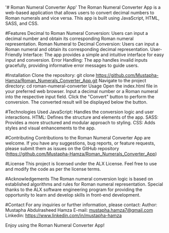 '# Roman Numeral Converter App'
The Roman Numeral Converter App is a web-based application that allows users to convert decimal numbers to Roman numerals and vice versa. This app is built using JavaScript, HTML, SASS, and CSS.

#Features
Decimal to Roman Numeral Conversion: Users can input a decimal number and obtain its corresponding Roman numeral representation.
Roman Numeral to Decimal Conversion: Users can input a Roman numeral and obtain its corresponding decimal representation.
User-Friendly Interface: The app provides a simple and intuitive interface for easy input and conversion.
Error Handling: The app handles invalid inputs gracefully, providing informative error messages to guide users.

#Installation
Clone the repository: git clone https://github.com/Mustapha-Hamza/Roman_Numerals_Converter_App.git
Navigate to the project directory: cd roman-numeral-converter
Usage
Open the index.html file in your preferred web browser.
Input a decimal number or a Roman numeral into the respective input field.
Click the "Convert" button to perform the conversion.
The converted result will be displayed below the button.

#Technologies Used
JavaScript: Handles the conversion logic and user interactions.
HTML: Defines the structure and elements of the app.
SASS: Provides a more structured and modular approach to styling.
CSS: Adds styles and visual enhancements to the app.

#Contributing
Contributions to the Roman Numeral Converter App are welcome. If you have any suggestions, bug reports, or feature requests, please submit them as issues on the GitHub repository (https://github.com/Mustapha-Hamza/Roman_Numerals_Converter_App)


#License
This project is licensed under the ALX License. Feel free to use and modify the code as per the license terms.

#Acknowledgements
The Roman numeral conversion logic is based on established algorithms and rules for Roman numeral representation.
Special thanks to the ALX software engineering program for providing the opportunity to learn and develop skills in front-end development.

#Contact
For any inquiries or further information, please contact:
Author: Mustapha Abdulrasheed Hamza
        E-mail: mustapha.hamza7@gmail.com
        Linkedin: https://www.linkedin.com/in/mustapha-hamza
        

Enjoy using the Roman Numeral Converter App!
